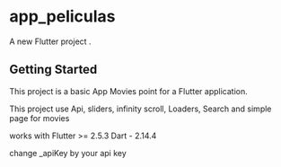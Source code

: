 # app_peliculas

A new Flutter project .

## Getting Started

This project is a basic App Movies point for a Flutter application.

This project use Api, sliders, infinity scroll, Loaders, Search and simple page for movies

works with Flutter >= 2.5.3
           Dart    -  2.14.4

change \_apiKey by your api key
